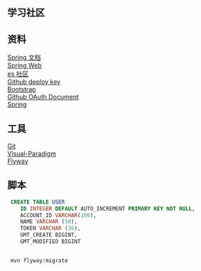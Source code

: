 ## 学习社区

## 资料
  [Spring 文档](https://spring.io/guides)  
  [Spring Web](https://spring.io/guides/gs/serving-web-content/ )  
  [es 社区](https://elasticsearch.cn/explore)  
  [Github deploy key](https://developer.github.com/v3/guides/managing-deploy-keys/#deploy-keys)  
  [Bootstrap](https://v3.bootcss.com/getting-started/)  
  [Github OAuth Document](https://developer.github.com/apps/building-oauth-apps/creating-an-oauth-app/)  
  [Spring](https://docs.spring.io/spring-boot/docs/2.0.0.RC1/reference/htmlsingle/#boot-features-embedded-database-support)

## 工具
  [Git](https://git-scm.com/downloads)  
  [Visual-Paradigm](https://www.visual-paradigm.com)  
  [Flyway](https://flywaydb.org/getstated/firststeps/maven)

## 脚本
```sql
 CREATE TABLE USER
    ID INTEGER DEFAULT AUTO_INCREMENT PRIMARY KEY NOT NULL,
    ACCOUNT_ID VARCHAR(100),
    NAME VARCHAR (50),
    TOKEN VARCHAR (36),
    GMT_CREATE BIGINT,
    GMT_MODIFIED BIGINT
```

```bash

 mvn flyway:migrate

```
